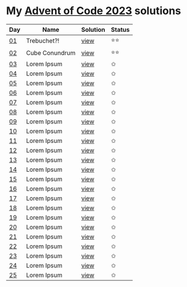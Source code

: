 # My [Advent of Code 2023](https://adventofcode.com/2023) solutions

| Day                                        | Name           | Solution            | Status |
|--------------------------------------------|----------------|---------------------|--------|
| [01](https://adventofcode.com/2023/day/1)  | Trebuchet?!    | [view](/2023/01.rb) | ⭐⭐     |
| [02](https://adventofcode.com/2023/day/2)  | Cube Conundrum | [view](/2023/02.rb) | ⭐⭐     |                                                                                 
| [03](https://adventofcode.com/2023/day/3)  | Lorem Ipsum    | [view](/2023/03.rb) | ✩      |                                                                                 
| [04](https://adventofcode.com/2023/day/4)  | Lorem Ipsum    | [view](/2023/04.rb) | ✩      |                                                                                 
| [05](https://adventofcode.com/2023/day/5)  | Lorem Ipsum    | [view](/2023/05.rb) | ✩      |                                                                                 
| [06](https://adventofcode.com/2023/day/6)  | Lorem Ipsum    | [view](/2023/06.rb) | ✩      |                                                                                 
| [07](https://adventofcode.com/2023/day/7)  | Lorem Ipsum    | [view](/2023/07.rb) | ✩      |                                                                                 
| [08](https://adventofcode.com/2023/day/8)  | Lorem Ipsum    | [view](/2023/08.rb) | ✩      |                                                                                 
| [09](https://adventofcode.com/2023/day/9)  | Lorem Ipsum    | [view](/2023/09.rb) | ✩      |                                                                                 
| [10](https://adventofcode.com/2023/day/10) | Lorem Ipsum    | [view](/2023/10.rb) | ✩      |                                                                                
| [11](https://adventofcode.com/2023/day/11) | Lorem Ipsum    | [view](/2023/11.rb) | ✩      |                                                                                
| [12](https://adventofcode.com/2023/day/12) | Lorem Ipsum    | [view](/2023/12.rb) | ✩      |                                                                                
| [13](https://adventofcode.com/2023/day/13) | Lorem Ipsum    | [view](/2023/13.rb) | ✩      |                                                                                
| [14](https://adventofcode.com/2023/day/14) | Lorem Ipsum    | [view](/2023/14.rb) | ✩      |                                                                                
| [15](https://adventofcode.com/2023/day/15) | Lorem Ipsum    | [view](/2023/15.rb) | ✩      |
| [16](https://adventofcode.com/2023/day/16) | Lorem Ipsum    | [view](/2023/16.rb) | ✩      |
| [17](https://adventofcode.com/2023/day/17) | Lorem Ipsum    | [view](/2023/17.rb) | ✩      |
| [18](https://adventofcode.com/2023/day/18) | Lorem Ipsum    | [view](/2023/18.rb) | ✩      |
| [19](https://adventofcode.com/2023/day/19) | Lorem Ipsum    | [view](/2023/19.rb) | ✩      |
| [20](https://adventofcode.com/2023/day/20) | Lorem Ipsum    | [view](/2023/20.rb) | ✩      |
| [21](https://adventofcode.com/2023/day/21) | Lorem Ipsum    | [view](/2023/21.rb) | ✩      |
| [22](https://adventofcode.com/2023/day/22) | Lorem Ipsum    | [view](/2023/22.rb) | ✩      |
| [23](https://adventofcode.com/2023/day/23) | Lorem Ipsum    | [view](/2023/23.rb) | ✩      |
| [24](https://adventofcode.com/2023/day/24) | Lorem Ipsum    | [view](/2023/24.rb) | ✩      |
| [25](https://adventofcode.com/2023/day/25) | Lorem Ipsum    | [view](/2023/25.rb) | ✩      |